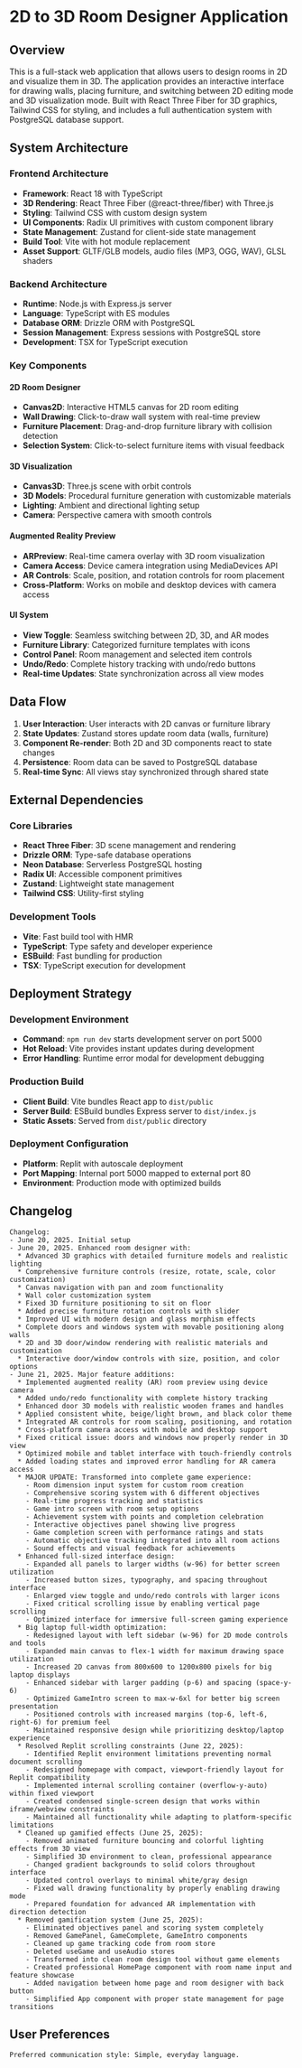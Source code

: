 # 2D to 3D Room Designer Application

## Overview

This is a full-stack web application that allows users to design rooms in 2D and visualize them in 3D. The application provides an interactive interface for drawing walls, placing furniture, and switching between 2D editing mode and 3D visualization mode. Built with React Three Fiber for 3D graphics, Tailwind CSS for styling, and includes a full authentication system with PostgreSQL database support.

## System Architecture

### Frontend Architecture
- **Framework**: React 18 with TypeScript
- **3D Rendering**: React Three Fiber (@react-three/fiber) with Three.js
- **Styling**: Tailwind CSS with custom design system
- **UI Components**: Radix UI primitives with custom component library
- **State Management**: Zustand for client-side state management
- **Build Tool**: Vite with hot module replacement
- **Asset Support**: GLTF/GLB models, audio files (MP3, OGG, WAV), GLSL shaders

### Backend Architecture
- **Runtime**: Node.js with Express.js server
- **Language**: TypeScript with ES modules
- **Database ORM**: Drizzle ORM with PostgreSQL
- **Session Management**: Express sessions with PostgreSQL store
- **Development**: TSX for TypeScript execution

### Key Components

#### 2D Room Designer
- **Canvas2D**: Interactive HTML5 canvas for 2D room editing
- **Wall Drawing**: Click-to-draw wall system with real-time preview
- **Furniture Placement**: Drag-and-drop furniture library with collision detection
- **Selection System**: Click-to-select furniture items with visual feedback

#### 3D Visualization
- **Canvas3D**: Three.js scene with orbit controls
- **3D Models**: Procedural furniture generation with customizable materials
- **Lighting**: Ambient and directional lighting setup
- **Camera**: Perspective camera with smooth controls

#### Augmented Reality Preview
- **ARPreview**: Real-time camera overlay with 3D room visualization
- **Camera Access**: Device camera integration using MediaDevices API
- **AR Controls**: Scale, position, and rotation controls for room placement
- **Cross-Platform**: Works on mobile and desktop devices with camera access

#### UI System
- **View Toggle**: Seamless switching between 2D, 3D, and AR modes
- **Furniture Library**: Categorized furniture templates with icons
- **Control Panel**: Room management and selected item controls
- **Undo/Redo**: Complete history tracking with undo/redo buttons
- **Real-time Updates**: State synchronization across all view modes

## Data Flow

1. **User Interaction**: User interacts with 2D canvas or furniture library
2. **State Updates**: Zustand stores update room data (walls, furniture)
3. **Component Re-render**: Both 2D and 3D components react to state changes
4. **Persistence**: Room data can be saved to PostgreSQL database
5. **Real-time Sync**: All views stay synchronized through shared state

## External Dependencies

### Core Libraries
- **React Three Fiber**: 3D scene management and rendering
- **Drizzle ORM**: Type-safe database operations
- **Neon Database**: Serverless PostgreSQL hosting
- **Radix UI**: Accessible component primitives
- **Zustand**: Lightweight state management
- **Tailwind CSS**: Utility-first styling

### Development Tools
- **Vite**: Fast build tool with HMR
- **TypeScript**: Type safety and developer experience
- **ESBuild**: Fast bundling for production
- **TSX**: TypeScript execution for development

## Deployment Strategy

### Development Environment
- **Command**: `npm run dev` starts development server on port 5000
- **Hot Reload**: Vite provides instant updates during development
- **Error Handling**: Runtime error modal for development debugging

### Production Build
- **Client Build**: Vite bundles React app to `dist/public`
- **Server Build**: ESBuild bundles Express server to `dist/index.js`
- **Static Assets**: Served from `dist/public` directory

### Deployment Configuration
- **Platform**: Replit with autoscale deployment
- **Port Mapping**: Internal port 5000 mapped to external port 80
- **Environment**: Production mode with optimized builds

## Changelog

```
Changelog:
- June 20, 2025. Initial setup
- June 20, 2025. Enhanced room designer with:
  * Advanced 3D graphics with detailed furniture models and realistic lighting
  * Comprehensive furniture controls (resize, rotate, scale, color customization)
  * Canvas navigation with pan and zoom functionality
  * Wall color customization system
  * Fixed 3D furniture positioning to sit on floor
  * Added precise furniture rotation controls with slider
  * Improved UI with modern design and glass morphism effects
  * Complete doors and windows system with movable positioning along walls
  * 2D and 3D door/window rendering with realistic materials and customization
  * Interactive door/window controls with size, position, and color options
- June 21, 2025. Major feature additions:
  * Implemented augmented reality (AR) room preview using device camera
  * Added undo/redo functionality with complete history tracking
  * Enhanced door 3D models with realistic wooden frames and handles
  * Applied consistent white, beige/light brown, and black color theme
  * Integrated AR controls for room scaling, positioning, and rotation
  * Cross-platform camera access with mobile and desktop support
  * Fixed critical issue: doors and windows now properly render in 3D view
  * Optimized mobile and tablet interface with touch-friendly controls
  * Added loading states and improved error handling for AR camera access
  * MAJOR UPDATE: Transformed into complete game experience:
    - Room dimension input system for custom room creation
    - Comprehensive scoring system with 6 different objectives
    - Real-time progress tracking and statistics
    - Game intro screen with room setup options
    - Achievement system with points and completion celebration
    - Interactive objectives panel showing live progress
    - Game completion screen with performance ratings and stats
    - Automatic objective tracking integrated into all room actions
    - Sound effects and visual feedback for achievements
  * Enhanced full-sized interface design:
    - Expanded all panels to larger widths (w-96) for better screen utilization
    - Increased button sizes, typography, and spacing throughout interface
    - Enlarged view toggle and undo/redo controls with larger icons
    - Fixed critical scrolling issue by enabling vertical page scrolling
    - Optimized interface for immersive full-screen gaming experience
  * Big laptop full-width optimization:
    - Redesigned layout with left sidebar (w-96) for 2D mode controls and tools
    - Expanded main canvas to flex-1 width for maximum drawing space utilization
    - Increased 2D canvas from 800x600 to 1200x800 pixels for big laptop displays
    - Enhanced sidebar with larger padding (p-6) and spacing (space-y-6)
    - Optimized GameIntro screen to max-w-6xl for better big screen presentation
    - Positioned controls with increased margins (top-6, left-6, right-6) for premium feel
    - Maintained responsive design while prioritizing desktop/laptop experience
  * Resolved Replit scrolling constraints (June 22, 2025):
    - Identified Replit environment limitations preventing normal document scrolling
    - Redesigned homepage with compact, viewport-friendly layout for Replit compatibility
    - Implemented internal scrolling container (overflow-y-auto) within fixed viewport
    - Created condensed single-screen design that works within iframe/webview constraints
    - Maintained all functionality while adapting to platform-specific limitations
  * Cleaned up gamified effects (June 25, 2025):
    - Removed animated furniture bouncing and colorful lighting effects from 3D view
    - Simplified 3D environment to clean, professional appearance
    - Changed gradient backgrounds to solid colors throughout interface
    - Updated control overlays to minimal white/gray design
    - Fixed wall drawing functionality by properly enabling drawing mode
    - Prepared foundation for advanced AR implementation with direction detection
  * Removed gamification system (June 25, 2025):
    - Eliminated objectives panel and scoring system completely
    - Removed GamePanel, GameComplete, GameIntro components
    - Cleaned up game tracking code from room store
    - Deleted useGame and useAudio stores
    - Transformed into clean room design tool without game elements
    - Created professional HomePage component with room name input and feature showcase
    - Added navigation between home page and room designer with back button
    - Simplified App component with proper state management for page transitions
```

## User Preferences

```
Preferred communication style: Simple, everyday language.
```